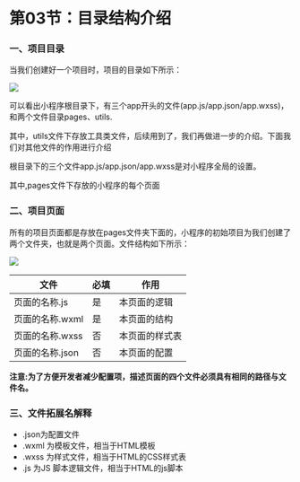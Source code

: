# 第03节：目录结构介绍

### 一、项目目录

当我们创建好一个项目时，项目的目录如下所示：

![](../images/1303_img1.png)

可以看出小程序根目录下，有三个app开头的文件(app.js/app.json/app.wxss)，和两个文件目录pages、utils.

其中，utils文件下存放工具类文件，后续用到了，我们再做进一步的介绍。下面我们对其他文件的作用进行介绍

根目录下的三个文件app.js/app.json/app.wxss是对小程序全局的设置。

其中,pages文件下存放的小程序的每个页面

### 二、项目页面

所有的项目页面都是存放在pages文件夹下面的，小程序的初始项目为我们创建了两个文件夹，也就是两个页面。文件结构如下所示：

![](../images/1303_img0.png)

|文件|必填|作用|
|------|------|------|
|页面的名称.js|是|本页面的逻辑|
|页面的名称.wxml|是|本页面的结构|
|页面的名称.wxss|否|本页面的样式表|
|页面的名称.json|否|本页面的配置|

**注意:为了方便开发者减少配置项，描述页面的四个文件必须具有相同的路径与文件名。**

### 三、文件拓展名解释 

* .json为配置文件
* .wxml 为模板文件，相当于HTML模板
* .wxss 为样式文件，相当于HTML的CSS样式表
* .js 为JS 脚本逻辑文件，相当于HTML的js脚本

